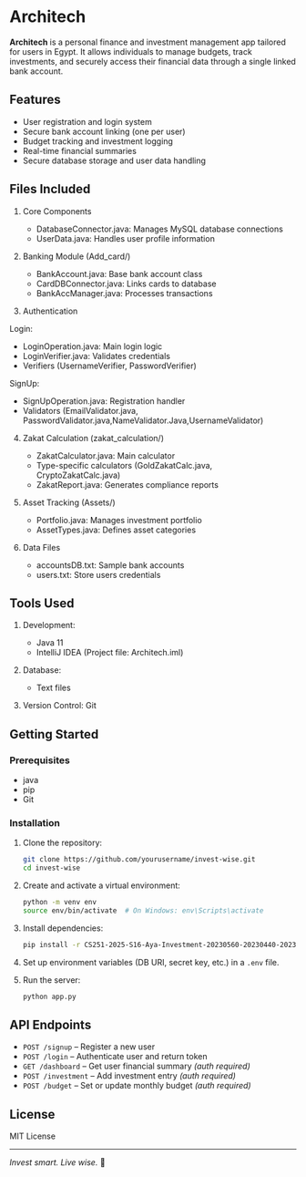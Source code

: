 # Architech

**Architech** is a personal finance and investment management app tailored for users in Egypt. It allows individuals to manage budgets, track investments, and securely access their financial data through a single linked bank account.

## Features

- User registration and login system
- Secure bank account linking (one per user)
- Budget tracking and investment logging
- Real-time financial summaries
- Secure database storage and user data handling

## Files Included
1. Core Components 
   - DatabaseConnector.java: Manages MySQL database connections 
   - UserData.java: Handles user profile information

2. Banking Module (Add_card/)
   - BankAccount.java: Base bank account class 
   - CardDBConnector.java: Links cards to database 
   - BankAccManager.java: Processes transactions

3. Authentication 
   
Login:
   - LoginOperation.java: Main login logic 
   - LoginVerifier.java: Validates credentials
   - Verifiers (UsernameVerifier, PasswordVerifier)

SignUp:
   - SignUpOperation.java: Registration handler 
   - Validators (EmailValidator.java, PasswordValidator.java,NameValidator.Java,UsernameValidator)


4. Zakat Calculation (zakat_calculation/)
   - ZakatCalculator.java: Main calculator 
   - Type-specific calculators (GoldZakatCalc.java, CryptoZakatCalc.java)
   - ZakatReport.java: Generates compliance reports


5. Asset Tracking (Assets/)
   - Portfolio.java: Manages investment portfolio 
   - AssetTypes.java: Defines asset categories


6. Data Files 
   - accountsDB.txt: Sample bank accounts 
   - users.txt: Store users credentials

## Tools Used
1. Development:
   - Java 11 
   - IntelliJ IDEA (Project file: Architech.iml)


2. Database:
   - Text files


3. Version Control: Git


## Getting Started

### Prerequisites
- java
- pip
- Git

### Installation

1. Clone the repository:
   ```bash
   git clone https://github.com/yourusername/invest-wise.git
   cd invest-wise
   ````

2. Create and activate a virtual environment:

   ```bash
   python -m venv env
   source env/bin/activate  # On Windows: env\Scripts\activate
   ```

3. Install dependencies:

   ```bash
   pip install -r CS251-2025-S16-Aya-Investment-20230560-20230440-20231088-SDS.pdf
   ```

4. Set up environment variables (DB URI, secret key, etc.) in a `.env` file.

5. Run the server:

   ```bash
   python app.py
   ```

## API Endpoints

* `POST /signup` – Register a new user
* `POST /login` – Authenticate user and return token
* `GET /dashboard` – Get user financial summary *(auth required)*
* `POST /investment` – Add investment entry *(auth required)*
* `POST /budget` – Set or update monthly budget *(auth required)*

## License

MIT License

---

*Invest smart. Live wise.* 💼
